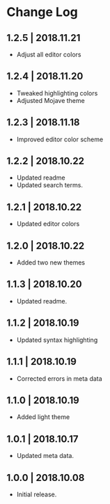 # Change Log
## 1.2.5 | 2018.11.21
- Adjust all editor colors

## 1.2.4 | 2018.11.20
- Tweaked highlighting colors
- Adjusted Mojave theme

## 1.2.3 | 2018.11.18
- Improved editor color scheme

## 1.2.2 | 2018.10.22
- Updated readme
- Updated search terms.

## 1.2.1 | 2018.10.22
- Updated editor colors

## 1.2.0 | 2018.10.22
- Added two new themes

## 1.1.3 | 2018.10.20
- Updated readme.

## 1.1.2 | 2018.10.19
- Updated syntax highlighting

## 1.1.1 | 2018.10.19
- Corrected errors in meta data

## 1.1.0 | 2018.10.19
- Added light theme

## 1.0.1 | 2018.10.17
- Updated meta data.

## 1.0.0 | 2018.10.08
- Initial release.